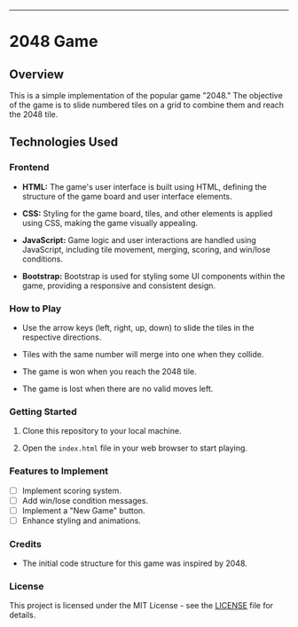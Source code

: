 

---

# 2048 Game

## Overview

This is a simple implementation of the popular game "2048." The objective of the game is to slide numbered tiles on a grid to combine them and reach the 2048 tile.

## Technologies Used

### Frontend

- **HTML:** The game's user interface is built using HTML, defining the structure of the game board and user interface elements.

- **CSS:** Styling for the game board, tiles, and other elements is applied using CSS, making the game visually appealing.

- **JavaScript:** Game logic and user interactions are handled using JavaScript, including tile movement, merging, scoring, and win/lose conditions.

- **Bootstrap:** Bootstrap is used for styling some UI components within the game, providing a responsive and consistent design.

### How to Play

- Use the arrow keys (left, right, up, down) to slide the tiles in the respective directions.

- Tiles with the same number will merge into one when they collide.

- The game is won when you reach the 2048 tile.

- The game is lost when there are no valid moves left.

### Getting Started

1. Clone this repository to your local machine.

2. Open the `index.html` file in your web browser to start playing.

### Features to Implement

- [ ] Implement scoring system.
- [ ] Add win/lose condition messages.
- [ ] Implement a "New Game" button.
- [ ] Enhance styling and animations.

### Credits

- The initial code structure for this game was inspired by 2048.

### License

This project is licensed under the MIT License - see the [LICENSE](LICENSE) file for details.
